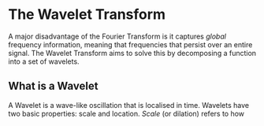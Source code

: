 # The Wavelet Transform

A major disadvantage of the Fourier Transform is it captures *global* frequency information, meaning that frequencies that persist over an entire signal. The Wavelet Transform aims to solve this by decomposing a function into a set of wavelets.

## What is a Wavelet
A Wavelet is a wave-like oscillation that is localised in time. Wavelets have two basic properties: scale and location. *Scale* (or dilation) refers to how
